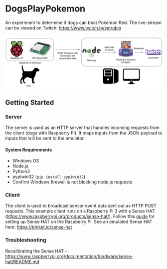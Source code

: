 # DogsPlayPokemon

An experiment to determine if dogs can beat Pokemon Red. The live-stream can be viewed on Twitch: https://www.twitch.tv/smrubin

<img src="./img/DogsPlayPokemon-Architecture.png" alt="DogsPlayPokemon Architecture" width="600"/>

## Getting Started

### Server

The server is used as an HTTP server that handles incoming requests from the client (dogs with Raspberry Pi). It maps inputs from the JSON payload to inputs that will be sent to the emulator.

#### System Requirements

* Windows OS
* Node.js
* Python3
* pypiwin32 (`pip install pypiwin32`)
* Confirm Windows firewall is not blocking node.js requests

### Client

The client is used to broadcast sensor event data sent out as HTTP POST requests. This example client runs on a Raspberry Pi 3 with a Sense HAT (https://www.raspberrypi.org/products/sense-hat/). Follow this [guide](https://projects.raspberrypi.org/en/projects/getting-started-with-the-sense-hat/2) for setting up Sense HAT on the Raspberry Pi. See an emulated Sense HAT here: https://trinket.io/sense-hat

### Troubleshooting

Recalibrating the Sense HAT - https://www.raspberrypi.org/documentation/hardware/sense-hat/README.md

